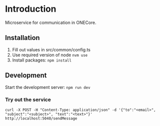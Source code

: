# Introduction

Microservice for communication in ONECore.

## Installation

1. Fill out values in src/common/config.ts
2. Use required version of node `nvm use`
3. Install packages: `npm install`

## Development

Start the development server: `npm run dev`

### Try out the service

`curl -X POST -H "Content-Type: application/json" -d '{"to":"<email>", "subject":"<subject>", "text":"<text>"}' http://localhost:5040/sendMessage`
